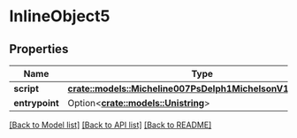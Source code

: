 # InlineObject5

## Properties

Name | Type | Description | Notes
------------ | ------------- | ------------- | -------------
**script** | [**crate::models::Micheline007PsDelph1MichelsonV1Expression**](micheline.007-PsDELPH1.michelson_v1.expression.md) |  | 
**entrypoint** | Option<[**crate::models::Unistring**](unistring.md)> |  | [optional]

[[Back to Model list]](../README.md#documentation-for-models) [[Back to API list]](../README.md#documentation-for-api-endpoints) [[Back to README]](../README.md)


